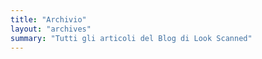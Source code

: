 ```yaml
---
title: "Archivio"
layout: "archives"
summary: "Tutti gli articoli del Blog di Look Scanned"
---
```

